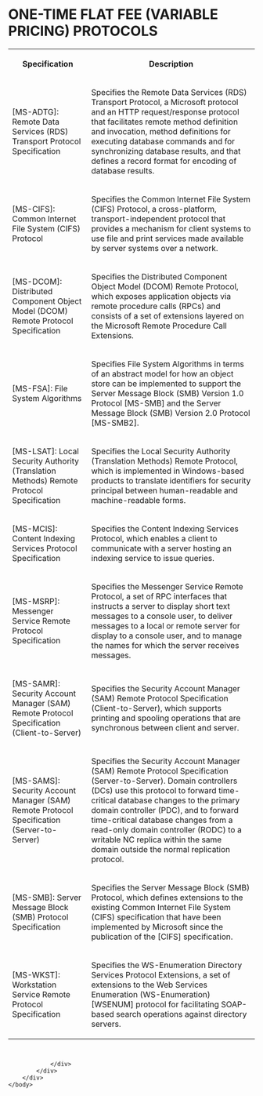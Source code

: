 <html dir="LTR" xmlns:mshelp="http://msdn.microsoft.com/mshelp" xmlns:ddue="http://ddue.schemas.microsoft.com/authoring/2003/5" xmlns:xlink="http://www.w3.org/1999/xlink" xmlns:tool="http://www.microsoft.com/tooltip">
    <head>
        <meta http-equiv="Content-Type" content="text/html; CHARSET=utf-8"></meta>
        <meta name="save" content="history"></meta>
        <title>ONE-TIME FLAT FEE (VARIABLE PRICING) PROTOCOLS</title>
        <xml>
            <mshelp:toctitle title="ONE-TIME FLAT FEE (VARIABLE PRICING) PROTOCOLS"></mshelp:toctitle>
            <mshelp:rltitle title="ONE-TIME FLAT FEE (VARIABLE PRICING) PROTOCOLS"></mshelp:rltitle>
            <mshelp:keyword index="A" term="a5e55af6-2266-40b1-8e26-17dd3f31bb6f"></mshelp:keyword>
            <mshelp:attr name="DCSext.ContentType" value="open specification"></mshelp:attr>
            <mshelp:attr name="AssetID" value="a5e55af6-2266-40b1-8e26-17dd3f31bb6f"></mshelp:attr>
            <mshelp:attr name="TopicType" value="kbRef"></mshelp:attr>
            <mshelp:attr name="DCSext.Title" value="ONE-TIME FLAT FEE (VARIABLE PRICING) PROTOCOLS" />
        </xml>
    </head>
    <body>
        <div id="header">
            <h1 class="heading">ONE-TIME FLAT FEE (VARIABLE PRICING) PROTOCOLS</h1>
        </div>
        <div id="mainSection">
            <div id="mainBody">
                <div id="allHistory" class="saveHistory"></div>
                <div id="sectionSection0" class="section" name="collapseableSection">
                    

<p> </p>

<table>
 <tr>
  <th>
  <p><b>Specification</b></p>
  </th>
  <th>
  <p><b>Description</b></p>
  </th>
 </tr>
 <tr>
  <td>
  <p>[MS-ADTG]: Remote Data Services (RDS) Transport
  Protocol Specification</p>
  </td>
  <td>
  <p>Specifies the Remote Data Services (RDS) Transport
  Protocol, a Microsoft protocol and an HTTP request/response protocol that
  facilitates remote method definition and invocation, method definitions for
  executing database commands and for synchronizing database results, and that
  defines a record format for encoding of database results.</p>
  </td>
 </tr>
 <tr>
  <td>
  <p>[MS-CIFS]: Common Internet File System (CIFS)
  Protocol</p>
  </td>
  <td>
  <p>Specifies the Common Internet File System (CIFS)
  Protocol, a cross-platform, transport-independent protocol that provides a
  mechanism for client systems to use file and print services made available by
  server systems over a network.</p>
  </td>
 </tr>
 <tr>
  <td>
  <p>[MS-DCOM]: Distributed Component Object Model (DCOM)
  Remote Protocol Specification</p>
  </td>
  <td>
  <p>Specifies the Distributed Component Object Model (DCOM)
  Remote Protocol, which exposes application objects via remote procedure calls
  (RPCs) and consists of a set of extensions layered on the Microsoft Remote
  Procedure Call Extensions.</p>
  </td>
 </tr>
 <tr>
  <td>
  <p>[MS-FSA]: File System Algorithms </p>
  </td>
  <td>
  <p>Specifies File System Algorithms in terms of an
  abstract model for how an object store can be implemented to support the
  Server Message Block (SMB) Version 1.0 Protocol [MS-SMB] and the Server
  Message Block (SMB) Version 2.0 Protocol [MS-SMB2].</p>
  </td>
 </tr>
 <tr>
  <td>
  <p>[MS-LSAT]: Local Security Authority (Translation
  Methods) Remote Protocol Specification</p>
  </td>
  <td>
  <p>Specifies the Local Security Authority (Translation
  Methods) Remote Protocol, which is implemented in Windows-based products to
  translate identifiers for security principal between human-readable and
  machine-readable forms.</p>
  </td>
 </tr>
 <tr>
  <td>
  <p>[MS-MCIS]: Content Indexing Services Protocol
  Specification</p>
  </td>
  <td>
  <p>Specifies the Content Indexing Services Protocol,
  which enables a client to communicate with a server hosting an indexing
  service to issue queries.</p>
  </td>
 </tr>
 <tr>
  <td>
  <p>[MS-MSRP]: Messenger Service Remote Protocol
  Specification</p>
  </td>
  <td>
  <p>Specifies the Messenger Service Remote Protocol, a
  set of RPC interfaces that instructs a server to display short text messages
  to a console user, to deliver messages to a local or remote server for
  display to a console user, and to manage the names for which the server
  receives messages.</p>
  </td>
 </tr>
 <tr>
  <td>
  <p>[MS-SAMR]: Security Account Manager (SAM) Remote
  Protocol Specification (Client-to-Server)</p>
  </td>
  <td>
  <p>Specifies the Security Account Manager (SAM) Remote
  Protocol Specification (Client-to-Server), which supports printing and
  spooling operations that are synchronous between client and server.</p>
  </td>
 </tr>
 <tr>
  <td>
  <p>[MS-SAMS]: Security Account Manager (SAM) Remote
  Protocol Specification (Server-to-Server)</p>
  </td>
  <td>
  <p>Specifies the Security Account Manager (SAM) Remote
  Protocol Specification (Server-to-Server). Domain controllers (DCs) use this
  protocol to forward time-critical database changes to the primary domain
  controller (PDC), and to forward time-critical database changes from a
  read-only domain controller (RODC) to a writable NC replica within the same
  domain outside the normal replication protocol.</p>
  </td>
 </tr>
 <tr>
  <td>
  <p>[MS-SMB]: Server Message Block (SMB) Protocol
  Specification</p>
  </td>
  <td>
  <p>Specifies the Server Message Block (SMB) Protocol,
  which defines extensions to the existing Common Internet File System (CIFS) specification
  that have been implemented by Microsoft since the publication of the [CIFS]
  specification.</p>
  </td>
 </tr>
 <tr>
  <td>
  <p>[MS-WKST]: Workstation Service Remote Protocol
  Specification</p>
  </td>
  <td>
  <p>Specifies the WS-Enumeration Directory Services
  Protocol Extensions, a set of extensions to the Web Services Enumeration
  (WS-Enumeration) [WSENUM] protocol for facilitating SOAP-based search
  operations against directory servers.</p>
  </td>
 </tr>
</table>

<p> </p>

<p><a id="EndOfDocument_ST"></a><code> </code></p>


                </div>
            </div>
        </div>
    </body>
</html>